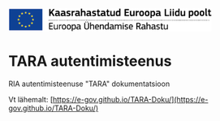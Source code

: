 <img src='img/ee_cef_0.png' style='width:400px'>

# TARA autentimisteenus

RIA autentimisteenuse "TARA" dokumentatsioon

Vt lähemalt: [https://e-gov.github.io/TARA-Doku/](https://e-gov.github.io/TARA-Doku/)





